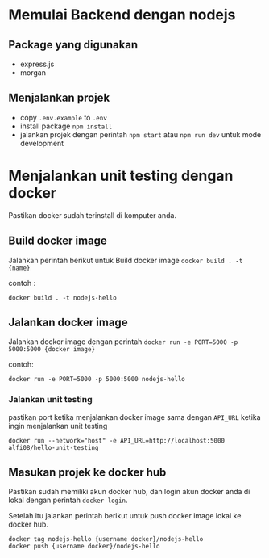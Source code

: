 # Memulai Backend dengan nodejs

## Package yang digunakan

- express.js
- morgan

## Menjalankan projek

- copy `.env.example` to `.env`
- install package `npm install`
- jalankan projek dengan perintah `npm start` atau `npm run dev` untuk mode development

# Menjalankan unit testing dengan docker

Pastikan docker sudah terinstall di komputer anda.

## Build docker image
Jalankan perintah berikut untuk Build docker image  `docker build . -t {name}`

contoh :
```
docker build . -t nodejs-hello
```

## Jalankan docker image
Jalankan docker image dengan perintah `docker run -e PORT=5000 -p 5000:5000 {docker image}`

contoh: 
```
docker run -e PORT=5000 -p 5000:5000 nodejs-hello
```

### Jalankan unit testing

pastikan port ketika menjalankan docker image sama dengan `API_URL` ketika ingin menjalankan unit testing

```
docker run --network="host" -e API_URL=http://localhost:5000 alfi08/hello-unit-testing
```


## Masukan projek ke docker hub
Pastikan sudah memiliki akun docker hub, dan login akun docker anda di lokal dengan perintah `docker login`.

Setelah itu jalankan perintah berikut untuk push docker image lokal ke docker hub.

```
docker tag nodejs-hello {username docker}/nodejs-hello
docker push {username docker}/nodejs-hello
```